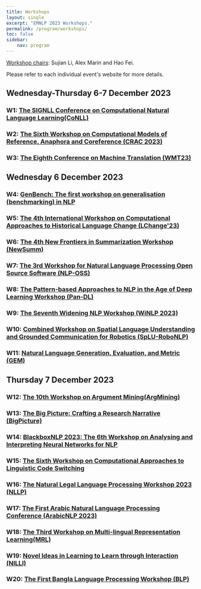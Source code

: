 ```yaml
---
title: Workshops
layout: single
excerpt: "EMNLP 2023 Workshops."
permalink: /program/workshops/
toc: false
sidebar: 
    nav: program
---
```




<!-- Note that while the main conference time zone is Singapore Standard Time (UTC+8), workshop time zones vary. -->

[Workshop chairs](https://2023.emnlp.org/organization/): Sujian Li, Alex Marin and Hao Fei.

Please refer to each individual event's website for more details.

## Wednesday-Thursday 6-7 December 2023

### W1: [The SIGNLL Conference on Computational Natural Language Learning(CoNLL)](https://www.conll.org/2023)


### W2: [The Sixth Workshop on Computational Models of Reference, Anaphora and Coreference (CRAC 2023)](https://sites.google.com/view/crac2023/)


### W3: [The Eighth Conference on Machine Translation (WMT23)](http://www.statmt.org/wmt23/)


## Wednesday 6 December 2023

### W4: [GenBench: The first workshop on generalisation (benchmarking) in NLP](https://genbench.org/workshop/)


### W5: [The 4th International Workshop on Computational Approaches to Historical Language Change (LChange'23)](https://www.changeiskey.org/event/2023-emnlp-lchange/)


### W6: [The 4th New Frontiers in Summarization Workshop (NewSumm)](https://newsumm.github.io/2023/)


### W7: [The 3rd Workshop for Natural Language Processing Open Source Software (NLP-OSS)](https://nlposs.github.io/)


### W8: [The Pattern-based Approaches to NLP in the Age of Deep Learning Workshop (Pan-DL)](https://pan-dl.github.io/)


### W9: [The Seventh Widening NLP Workshop (WiNLP 2023)](https://www.winlp.org/)


### W10: [Combined Workshop on Spatial Language Understanding and Grounded Communication for Robotics (SpLU-RoboNLP)](https://splu-robonlp-2023.github.io/)


### W11: [Natural Language Generation, Evaluation, and Metric (GEM)](https://gem-benchmark.com/workshop)



## Thursday 7 December 2023



### W12: [The	10th Workshop on Argument Mining(ArgMining)](https://argmining-org.github.io/2023/)


### W13: [The Big Picture: Crafting a Research Narrative (BigPicture)](https://www.bigpictureworkshop.com/)


### W14: [BlackboxNLP 2023: The 6th Workshop on Analysing and Interpreting Neural Networks for NLP](https://blackboxnlp.github.io)


### W15: [The Sixth Workshop on Computational Approaches to Linguistic Code Switching](https://code-switching.github.io/2023)


### W16: [The Natural Legal Language Processing Workshop 2023 (NLLP)](https://nllpw.org/workshop/)


### W17: [The First Arabic Natural Language Processing Conference (ArabicNLP 2023)](https://wanlp2023.sigarab.org/)


### W18: [The Third Workshop on Multi-lingual Representation Learning(MRL)](https://sigtyp.github.io/ws2023-mrl.html)


### W19: [Novel Ideas in Learning to Learn through Interaction (NILLI)](https://www.cs.mcgill.ca/~pparth2/nilli_workshop_2023)


### W20: [The First Bangla Language Processing Workshop (BLP)](https://blp-workshop.github.io/)
